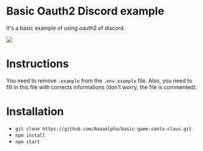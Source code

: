 # Basic Oauth2 Discord example
It's a basic example of using oauth2 of discord.

![](https://pressover.news/wp-content/uploads/2018/12/discord.jpg)

# Instructions
You need to remove `.example` from the `.env.example` file.
Also, you need to fill in this file with corrects informations (don't worry, the file is commented).

# Installation
- `git clone https://github.com/Aaaaalpha/basic-game-santa-claus.git`
- `npm install`
- `npm start`
